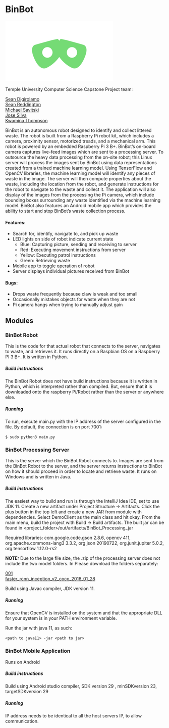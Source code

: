 # BinBot

![](res/BinBot_logo3.png)        

Temple University Computer Science Capstone Project team:

[Sean Digirolamo](https://github.com/s-digiro)    
[Sean Reddington](https://github.com/SeanR3d)    
[Michael Savitski](https://github.com/MikeSavitski)    
[Jose Silva](https://github.com/tuf06643)    
[Kwamina Thompson](https://github.com/kiloz14)    

BinBot is an autonomous robot designed to identify and collect littered waste. The robot is built from a Raspberry Pi robot kit, which includes a camera, proximity sensor, motorized treads, and a mechanical arm. This robot is powered by an embedded Raspberry Pi 3 B+. BinBot’s on-board camera captures live-feed images which are sent to a processing server. To outsource the heavy data processing from the on-site robot; this Linux server will process the images sent by BinBot using data representations created from a trained machine learning model. Using TensorFlow and OpenCV libraries, the machine learning model will identify any pieces of waste in the image. The server will then compute properties about the waste, including the location from the robot, and generate instructions for the robot to navigate to the waste and collect it. The application will also display of the images from the processing the Pi camera, which include bounding boxes surrounding any waste identified via the machine learning model. BinBot also features an Android mobile app which provides the ability to start and stop BinBot’s waste collection process.

#### Features:
- Search for, identify, navigate to, and pick up waste
- LED lights on side of robot indicate current state
	- Blue: Capturing picture, sending and receiving to server
	- Red: Executing movement instructions from server
	- Yellow: Executing patrol instructions
	- Green: Retrieving waste
- Mobile app to toggle operation of robot
- Server displays individual pictures received from BinBot

#### Bugs:
- Drops waste frequently because claw is weak and too small
- Occasionally mistakes objects for waste when they are not
- Pi camera hangs when trying to manually adjust gain

## Modules

### BinBot Robot

This is the code for that actual robot that connects to the server, navigates to waste, and retrieves it. It runs directly on a Raspbian OS on a Raspberry PI 3 B+. It is written in Python.

##### Build instructions

The BinBot Robot does not have build instructions because it is written in Python, which is interpreted rather than compiled. But, ensure that it is downloaded onto the raspberry Pi/Robot rather than the server or anywhere else.

##### Running

To run, execute main.py with the IP address of the server configured in the file. By default, the connection is on port 7001:

`$ sudo python3 main.py`


### BinBot Processing Server

This is the server which the BinBot Robot connects to. Images are sent from the BinBot Robot to the server, and the server returns instructions to BinBot on how it should proceed in order to locate and retrieve waste. It runs on Windows and is written in Java.

##### Build instructions

The easiest way to build and run is through the IntelliJ Idea IDE, set to use JDK 11. Create a new artifact under Project Structure -> Artifacts. Click the plus button in the top left and create a new JAR from module with dependencies. Select DemoClient as the main class and hit okay. From the main menu, build the project with Build -> Build artifacts. The built jar can be found in <project_folder>/out/artifacts/BinBot_Processing_jar

Required libraries: com.google.code.gson 2.8.6, opencv 411, org.apache.commons-lang3 3.3.2, org.json 20190722, org.junit.jupiter 5.0.2, org.tensorflow 1.12.0-rs2

**NOTE:** Due to the large file size, the .zip of the processing server does not include the two model folders. In Please download the folders separately:

[001](https://github.com/SeanR3d/BinBot/tree/master/BinBot_Processing/res/001)    
[faster_rcnn_inception_v2_coco_2018_01_28](https://github.com/SeanR3d/BinBot/tree/master/BinBot_Processing/res/faster_rcnn_inception_v2_coco_2018_01_28)

Build using Javac compiler, JDK version 11.

##### Running

Ensure that OpenCV is installed on the system and that the appropriate DLL for your system is in your PATH environment variable.

Run the jar with java 11, as such:

`<path to java11> -jar <path to jar>`

### BinBot Mobile Application

Runs on Android

##### Build instructions
                            
Build using Android studio compiler, SDK version 29 , minSDKversion 23, targetSDKversion 29

##### Running

IP address needs to be identical to all the host servers IP, to allow communication.
